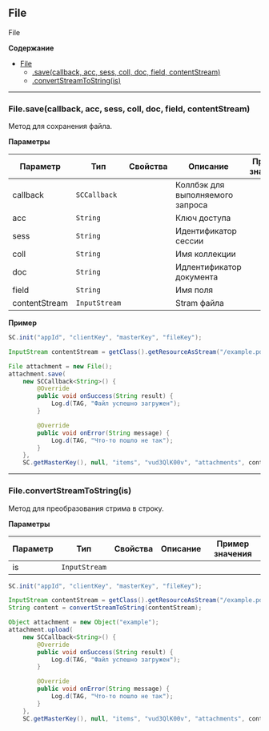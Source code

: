 <a name="File"></a>

## File
File

**Содержание**
* [File](#File)
    * [.save(callback, acc, sess, coll, doc, field, contentStream)](#File+save)
    * [.convertStreamToString(is)](#File+convertStreamToString)

----------------------------------------------------------------------------------------------
<a name="File+save"></a>
### File.save(callback, acc, sess, coll, doc, field, contentStream)
Метод для сохранения файла.

**Параметры**

| Параметр | Тип | Свойства | Описание | Пример значения |
| --- | --- | --- | --- | --- |
| callback    | <code>SCCallback<String></code> | | Коллбэк для выполняемого запроса |  |
| acc  | <code>String</code>                    | | Ключ доступа    |  |
| sess     | <code>String</code>                | | Идентификатор сессии    |  |
| coll | <code>String</code>                    | | Имя коллекции    |  |
| doc | <code>String</code>                     | | Идлентификатор документа    |  |
| field | <code>String</code>                   | | Имя поля   |  |
| contentStream | <code>InputStream</code>      | | Stram файла   |  |

**Пример**   
```Java
SC.init("appId", "clientKey", "masterKey", "fileKey");

InputStream contentStream = getClass().getResourceAsStream("/example.pdf");

File attachment = new File();
attachment.save(
    new SCCallback<String>() {
        @Override
        public void onSuccess(String result) {
            Log.d(TAG, "Файл успешно загружен");
        }

        @Override
        public void onError(String message) {
            Log.d(TAG, "Что-то пошло не так");
        }
    }, 
    SC.getMasterKey(), null, "items", "vud3QlK00v", "attachments", contentStream);
```
----------------------------------------------------------------------------------------------
<a name="File+convertStreamToString"></a>
### File.convertStreamToString(is)
Метод для преобразования стрима в строку.

**Параметры**

| Параметр | Тип | Свойства | Описание | Пример значения |
| --- | --- | --- | --- | --- |
| is    | <code>InputStream</code> |  |  |  | 

```Java
SC.init("appId", "clientKey", "masterKey", "fileKey");

InputStream contentStream = getClass().getResourceAsStream("/example.pdf");
String content = convertStreamToString(contentStream);

Object attachment = new Object("example");
attachment.upload(
    new SCCallback<String>() {
        @Override
        public void onSuccess(String result) {
            Log.d(TAG, "Файл успешно загружен");
        }

        @Override
        public void onError(String message) {
            Log.d(TAG, "Что-то пошло не так");
        }
    }, 
    SC.getMasterKey(), null, "items", "vud3QlK00v", "attachments", content);
```


